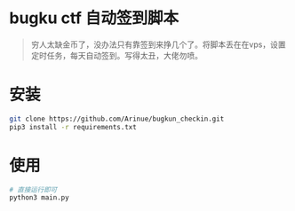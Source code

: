 # bugku ctf 自动签到脚本
> 穷人太缺金币了，没办法只有靠签到来挣几个了。将脚本丢在在vps，设置定时任务，每天自动签到。写得太丑，大佬勿喷。
# 安装
```bash
git clone https://github.com/Arinue/bugkun_checkin.git
pip3 install -r requirements.txt
````
# 使用
```bash
# 直接运行即可
python3 main.py
```
